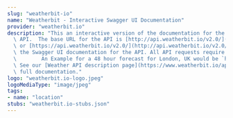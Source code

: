 ```yaml
---
slug: "weatherbit-io"
name: "Weatherbit - Interactive Swagger UI Documentation"
provider: "weatherbit.io"
description: "This an interactive version of the documentation for the Weatherbit\
  \ API.  The base URL for the API is [http://api.weatherbit.io/v2.0/](http://api.weatherbit.io/v2.0/)\
  \ or [https://api.weatherbit.io/v2.0/](http://api.weatherbit.io/v2.0/). Below is\
  \ the Swagger UI documentation for the API. All API requests require the `key` parameter.\
  \        An Example for a 48 hour forecast for London, UK would be `http://api.weatherbit.io/v2.0/forecast/hourly?lat=51.5072`&`lon=-0.1276`.\
  \ See our [Weather API description page](https://www.weatherbit.io/api) for the\
  \ full documentation."
logo: "weatherbit.io-logo.jpeg"
logoMediaType: "image/jpeg"
tags:
- name: "location"
stubs: "weatherbit.io-stubs.json"
---
```

